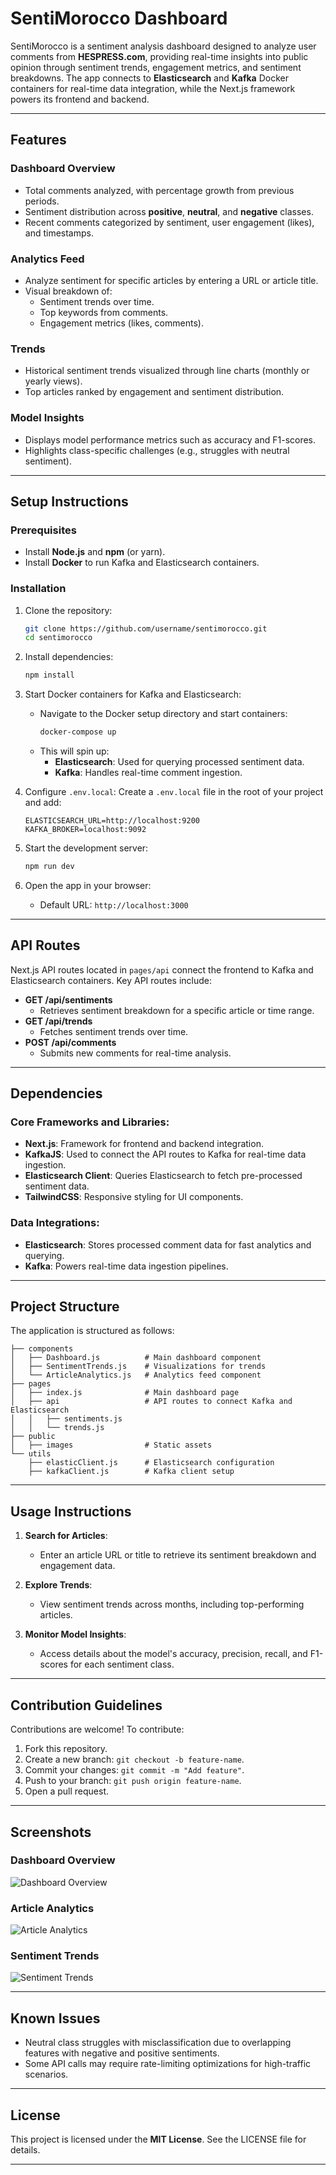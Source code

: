 # SentiMorocco Dashboard

SentiMorocco is a sentiment analysis dashboard designed to analyze user comments from **HESPRESS.com**, providing real-time insights into public opinion through sentiment trends, engagement metrics, and sentiment breakdowns. The app connects to **Elasticsearch** and **Kafka** Docker containers for real-time data integration, while the Next.js framework powers its frontend and backend.

---

## Features

### **Dashboard Overview**

- Total comments analyzed, with percentage growth from previous periods.
- Sentiment distribution across **positive**, **neutral**, and **negative** classes.
- Recent comments categorized by sentiment, user engagement (likes), and timestamps.

### **Analytics Feed**

- Analyze sentiment for specific articles by entering a URL or article title.
- Visual breakdown of:
  - Sentiment trends over time.
  - Top keywords from comments.
  - Engagement metrics (likes, comments).

### **Trends**

- Historical sentiment trends visualized through line charts (monthly or yearly views).
- Top articles ranked by engagement and sentiment distribution.

### **Model Insights**

- Displays model performance metrics such as accuracy and F1-scores.
- Highlights class-specific challenges (e.g., struggles with neutral sentiment).

---

## Setup Instructions

### **Prerequisites**

- Install **Node.js** and **npm** (or yarn).
- Install **Docker** to run Kafka and Elasticsearch containers.

### **Installation**

1. Clone the repository:

   ```bash
   git clone https://github.com/username/sentimorocco.git
   cd sentimorocco
   ```

2. Install dependencies:

   ```bash
   npm install
   ```

3. Start Docker containers for Kafka and Elasticsearch:

   - Navigate to the Docker setup directory and start containers:
     ```bash
     docker-compose up
     ```
   - This will spin up:
     - **Elasticsearch**: Used for querying processed sentiment data.
     - **Kafka**: Handles real-time comment ingestion.

4. Configure `.env.local`:
   Create a `.env.local` file in the root of your project and add:

   ```env
   ELASTICSEARCH_URL=http://localhost:9200
   KAFKA_BROKER=localhost:9092
   ```

5. Start the development server:

   ```bash
   npm run dev
   ```

6. Open the app in your browser:
   - Default URL: `http://localhost:3000`

---

## API Routes

Next.js API routes located in `pages/api` connect the frontend to Kafka and Elasticsearch containers. Key API routes include:

- **GET /api/sentiments**
  - Retrieves sentiment breakdown for a specific article or time range.
- **GET /api/trends**
  - Fetches sentiment trends over time.
- **POST /api/comments**
  - Submits new comments for real-time analysis.

---

## Dependencies

### Core Frameworks and Libraries:

- **Next.js**: Framework for frontend and backend integration.
- **KafkaJS**: Used to connect the API routes to Kafka for real-time data ingestion.
- **Elasticsearch Client**: Queries Elasticsearch to fetch pre-processed sentiment data.
- **TailwindCSS**: Responsive styling for UI components.

### Data Integrations:

- **Elasticsearch**: Stores processed comment data for fast analytics and querying.
- **Kafka**: Powers real-time data ingestion pipelines.

---

## Project Structure

The application is structured as follows:

```
├── components
│   ├── Dashboard.js          # Main dashboard component
│   ├── SentimentTrends.js    # Visualizations for trends
│   └── ArticleAnalytics.js   # Analytics feed component
├── pages
│   ├── index.js              # Main dashboard page
│   ├── api                   # API routes to connect Kafka and Elasticsearch
│   │   ├── sentiments.js
│   │   └── trends.js
├── public
│   ├── images                # Static assets
└── utils
    ├── elasticClient.js      # Elasticsearch configuration
    ├── kafkaClient.js        # Kafka client setup
```

---

## Usage Instructions

1. **Search for Articles**:

   - Enter an article URL or title to retrieve its sentiment breakdown and engagement data.

2. **Explore Trends**:

   - View sentiment trends across months, including top-performing articles.

3. **Monitor Model Insights**:
   - Access details about the model's accuracy, precision, recall, and F1-scores for each sentiment class.

---

## Contribution Guidelines

Contributions are welcome! To contribute:

1. Fork this repository.
2. Create a new branch: `git checkout -b feature-name`.
3. Commit your changes: `git commit -m "Add feature"`.
4. Push to your branch: `git push origin feature-name`.
5. Open a pull request.

---

## Screenshots

### **Dashboard Overview**

![Dashboard Overview](hespress-dashboard.jpg)

### **Article Analytics**

![Article Analytics](hespress-article.jpg)

### **Sentiment Trends**

![Sentiment Trends](hespress-top.jpg)

---

## Known Issues

- Neutral class struggles with misclassification due to overlapping features with negative and positive sentiments.
- Some API calls may require rate-limiting optimizations for high-traffic scenarios.

---

## License

This project is licensed under the **MIT License**. See the LICENSE file for details.

---
